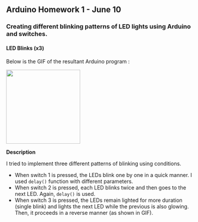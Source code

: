 ## Arduino Homework 1 - June 10

###  Creating different blinking patterns of LED lights using Arduino and switches.

#### LED Blinks (x3)

Below is the GIF of the resultant Arduino program :

<img src="https://github.com/ronit-singh/Intro_to_IM/blob/main/June%2010/Demo/ledlights.gif" height="200">

**Description**

I tried to implement three different patterns of blinking using conditions. 
- When switch 1 is pressed, the LEDs blink one by one in a quick manner. I used ````delay()```` function with different parameters.
- When switch 2 is pressed, each LED blinks twice and then goes to the next LED. Again, ````delay()```` is used.
- When switch 3 is pressed, the LEDs remain lighted for more duration (single blink) and lights the next LED while the previous is also glowing. Then, it proceeds in a reverse manner (as shown in GIF).
